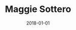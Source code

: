 ---
layout: site
title: "Maggie Sottero"
date: 2018-01-01
categories: [community]
version: 1.5.7
major: 1
minor: 5
patch: 7
slug: maggie-sottero
link: https://www.maggiesottero.com/
submitter: lpolepeddi
permalink: /sites/:slug
---